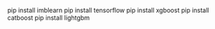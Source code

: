 pip install imblearn
pip install tensorflow
pip install xgboost
pip install catboost
pip install lightgbm